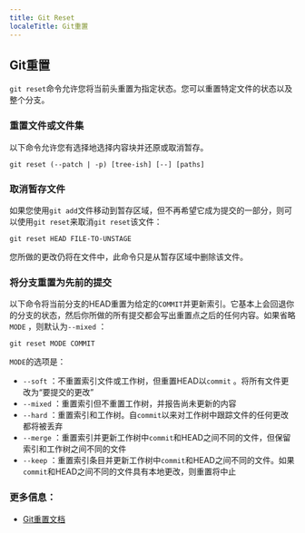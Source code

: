 ```yaml
---
title: Git Reset
localeTitle: Git重置
---
```

## Git重置

`git reset`命令允许您将当前头重置为指定状态。您可以重置特定文件的状态以及整个分支。

### 重置文件或文件集

以下命令允许您有选择地选择内容块并还原或取消暂存。

```shell
git reset (--patch | -p) [tree-ish] [--] [paths] 
```

### 取消暂存文件

如果您使用`git add`文件移动到暂存区域，但不再希望它成为提交的一部分，则可以使用`git reset`来取消`git reset`该文件：

```shell
git reset HEAD FILE-TO-UNSTAGE 
```

您所做的更改仍将在文件中，此命令只是从暂存区域中删除该文件。

### 将分支重置为先前的提交

以下命令将当前分支的HEAD重置为给定的`COMMIT`并更新索引。它基本上会回退你的分支的状态，然后你所做的所有提交都会写出重置点之后的任何内容。如果省略`MODE` ，则默认为`--mixed` ：

```shell
git reset MODE COMMIT 
```

`MODE`的选项是：

*   `--soft` ：不重置索引文件或工作树，但重置HEAD以`commit` 。将所有文件更改为“要提交的更改”
*   `--mixed` ：重置索引但不重置工作树，并报告尚未更新的内容
*   `--hard` ：重置索引和工作树。自`commit`以来对工作树中跟踪文件的任何更改都将被丢弃
*   `--merge` ：重置索引并更新工作树中`commit`和HEAD之间不同的文件，但保留索引和工作树之间不同的文件
*   `--keep` ：重置索引条目并更新工作树中`commit`和HEAD之间不同的文件。如果`commit`和HEAD之间不同的文件具有本地更改，则重置将中止

### 更多信息：

*   [Git重置文档](https://git-scm.com/docs/git-reset)